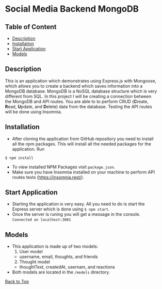 # Social Media Backend MongoDB

## Table of Content

- [Description](#description)
- [Installation](#installation)
- [Start Application](#start-application)
- [Models](#models)

## Description

This is an application which demonstrates using Express.js with Mongoose, which allows you to create a backend which saves information into a MongoDB database. MongoDB is a NoSQL database structure which is very different from SQL. In this project I will be creating a connection between the MongoDB and API routes. You are able to to perform CRUD (**C**reate, **R**ead, **U**pdate, and **D**elete) data from the database. Testing the API routes will be done using Insomnia.

## Installation

- After cloning the application from GitHub repository you need to install all the npm packages. This will install all the needed packages for the application.
  Run

```
$ npm install
```

- To view installed NPM Packages visit `package.json`.
- Make sure you have Insomnia installed on your machine to perform API routes tests (https://insomnia.rest/).

## Start Application

- Starting the application is very easy. All you need to do is start the Express server which is done using `$ npm start`.
- Once the server is runing you will get a message in the console. `Connected on localhost:3001`

## Models

- This application is made up of two models:
  1. User model
  - username, email, thoughts, and friends
  2. Thought model
  - thoughtText, createdAt, usernam, and reactions
- Both models are located in the `/models` directory.

[Back to Top](#social-media-backend-mongodb)
